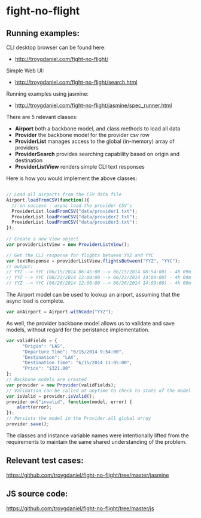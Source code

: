 fight-no-flight
===============

## Running examples:
CLI desktop browser can be found here:
- http://troygdaniel.com/fight-no-flight/


Simple Web UI:
- http://troygdaniel.com/fight-no-flight/search.html


Running examples using jasmine:
- http://troygdaniel.com/fight-no-flight/jasmine/spec_runner.html


There are 5 relevant classes:
- __Airport__ both a backbone model, and class methods to load all data
- __Provider__ the backbone model for the provider csv row
- __ProviderList__ manages access to the global (in-memory) array of providers
- __ProviderSearch__ provides searching capability based on origin and destination
- __ProviderListView__ renders simple CLI text responses

Here is how you would implement the above classes:
```javascript

// Load all airports from the CSV data file
Airport.loadFromCSV(function(){
  // on success - async load the provider CSV's
  ProviderList.loadFromCSV("data/provider1.txt");
  ProviderList.loadFromCSV("data/provider2.txt");
  ProviderList.loadFromCSV("data/provider3.txt");
});
        
// Create a new View object 
var providerListView = new ProviderListView();

// Get the CLI response for flights between YYZ and YYC
var textResponse = providerListView.flightsBetween("YYZ", "YYC");
// output:
// YYZ --> YYC (06/15/2014 06:45:00 --> 06/15/2014 08:54:00) - 4h 09m - $578.00
// YYZ --> YYC (06/22/2014 12:00:00 --> 06/22/2014 14:09:00) - 4h 09m - $630.00
// YYZ --> YYC (06/26/2014 12:00:00 --> 06/26/2014 14:09:00) - 4h 09m - $630.00
```

The Airport model can be used to lookup an airport, assuming that the async load is complete.
```javascript
var anAirport = Airport.withCode("YYZ");
```

As well, the provider backbone model allows us to validate and save models, without regard for the peristance implementation.
```javascript
var validFields = {
      "Origin": "LAS",
      "Departure Time": "6/15/2014 9:54:00",
      "Destination": "LAX",
      "Destination Time": "6/15/2014 11:05:00",
      "Price": "$321.00"
};
// Backbone models are created 
var provider = new Provider(validFields);
// Validation can be called at anytime to check to state of the model
var isValid = provider.isValid(); 
provider.on("invalid", function(model, error) {
    alert(error);
});
// Persists the model in the Provider.all global array
provider.save();
```

The classes and instance variable names were intentionally lifted from the requirements to maintain the same shared understanding of the problem.

## Relevant test cases:
  https://github.com/troygdaniel/fight-no-flight/tree/master/jasmine

## JS source code:
  https://github.com/troygdaniel/fight-no-flight/tree/master/js
